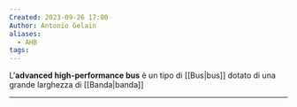 ```yaml
---
Created: 2023-09-26 17:00
Author: Antonio Gelain
aliases:
  - AHB
tags:
---
```


L'**advanced high-performance bus** è un tipo di [[Bus|bus]] dotato di una grande larghezza di [[Banda|banda]]

---

